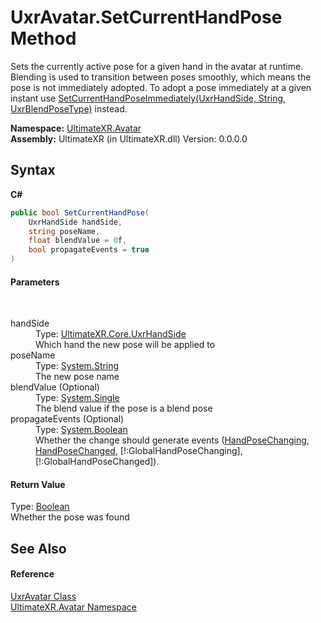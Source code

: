 # UxrAvatar.SetCurrentHandPose Method 
 

Sets the currently active pose for a given hand in the avatar at runtime. Blending is used to transition between poses smoothly, which means the pose is not immediately adopted. To adopt a pose immediately at a given instant use <a href="M_UltimateXR_Avatar_UxrAvatar_SetCurrentHandPoseImmediately">SetCurrentHandPoseImmediately(UxrHandSide, String, UxrBlendPoseType)</a> instead.

**Namespace:**&nbsp;<a href="N_UltimateXR_Avatar">UltimateXR.Avatar</a><br />**Assembly:**&nbsp;UltimateXR (in UltimateXR.dll) Version: 0.0.0.0

## Syntax

**C#**<br />
``` C#
public bool SetCurrentHandPose(
	UxrHandSide handSide,
	string poseName,
	float blendValue = 0f,
	bool propagateEvents = true
)
```


#### Parameters
&nbsp;<dl><dt>handSide</dt><dd>Type: <a href="T_UltimateXR_Core_UxrHandSide">UltimateXR.Core.UxrHandSide</a><br />Which hand the new pose will be applied to</dd><dt>poseName</dt><dd>Type: <a href="https://docs.microsoft.com/dotnet/api/system.string" target="_blank" rel="noopener noreferrer">System.String</a><br />The new pose name</dd><dt>blendValue (Optional)</dt><dd>Type: <a href="https://docs.microsoft.com/dotnet/api/system.single" target="_blank" rel="noopener noreferrer">System.Single</a><br />The blend value if the pose is a blend pose</dd><dt>propagateEvents (Optional)</dt><dd>Type: <a href="https://docs.microsoft.com/dotnet/api/system.boolean" target="_blank" rel="noopener noreferrer">System.Boolean</a><br />Whether the change should generate events (<a href="E_UltimateXR_Avatar_UxrAvatar_HandPoseChanging">HandPoseChanging</a>, <a href="E_UltimateXR_Avatar_UxrAvatar_HandPoseChanged">HandPoseChanged</a>, [!:GlobalHandPoseChanging], [!:GlobalHandPoseChanged]).</dd></dl>

#### Return Value
Type: <a href="https://docs.microsoft.com/dotnet/api/system.boolean" target="_blank" rel="noopener noreferrer">Boolean</a><br />Whether the pose was found

## See Also


#### Reference
<a href="T_UltimateXR_Avatar_UxrAvatar">UxrAvatar Class</a><br /><a href="N_UltimateXR_Avatar">UltimateXR.Avatar Namespace</a><br />